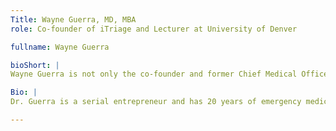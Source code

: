 ```yaml
---
Title: Wayne Guerra, MD, MBA
role: Co-founder of iTriage and Lecturer at University of Denver

fullname: Wayne Guerra

bioShort: |
Wayne Guerra is not only the co-founder and former Chief Medical Officer of iTriage, but also an emergency physician and now, university guest lecturer on the topic of innovation. 

Bio: |
Dr. Guerra is a serial entrepreneur and has 20 years of emergency medicine clinical and academic practice experience and 15 years of risk management, quality assurance, third party contracting, practice management, and professional service contracting experience.  He earned his medical and undergraduate degrees from UCLA and his MBA from University of Denver. Dr. Guerra and his iTriage co-founder had the first exit of a mobile application in healthcare.

---
```

